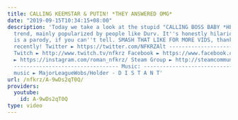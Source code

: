 ```yaml
---
title: CALLING KEEMSTAR & PUTIN! *THEY ANSWERED OMG*
date: "2019-09-15T10:34:15+08:00"
description: 'Today we take a look at the stupid "CALLING BOSS BABY *HE ANSWERED OMG*"
  trend, mainly popularized by people like Durv. It''s honestly hilarious. The thumbnail
  is a parody, if you can''t tell. SMASH THAT LIKE FOR MORE VIDS, thanks for the support
  recently! Twitter ► https://twitter.com/NFKRZAlt ---------------------------------
  Twitch ► http://www.twitch.tv/nfkrz Facebook ► https://www.facebook.com/NFKRZ1 Instagram
  ► https://instagram.com/roman_nfkrz/ Steam Group ► http://steamcommunity.com/groups/nfkrzgroup
  --------------------------------- Music: --------------------------------- Outro
  music ► MajorLeagueWobs/Holder - D I S T A N T'
url: /nfkrz/A-9wDs2qT0Q/
providers:
  youtube:
    id: A-9wDs2qT0Q
type: video
---
```

